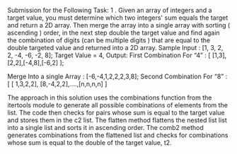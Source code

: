 Submission for the Following Task:
1 . Given an array of integers and a target value, you must determine which two integers' sum
equals the target and return a 2D array. Then merge the array into a single array with sorting (
ascending ) order, in the next step double the target value and find again the combination of
digits (can be multiple digits ) that are equal to the double targeted value and returned into a 2D
array.
Sample Input : [1, 3, 2, 2, -4, -6, -2, 8];
Target Value = 4,
Output: First Combination For “4” : [ [1,3],[2,2],[-4,8],[-6,2] ];

Merge Into a single Array : [-6,-4,1,2,2,2,3,8];
Second Combination For “8” : [ [ 1,3,2,2], [8,-4,2,2],....,[n,n,n,n] ]

The approach in this solution uses the combinations function from the itertools module to generate all possible combinations of elements from the list. 
The code then checks for pairs whose sum is equal to the target value and stores them in the c2 list.
The flatten method flattens the nested list list into a single list and sorts it in ascending order.
The comb2 method generates combinations from the flattened list and checks for combinations whose sum is equal to the double of the target value, t2.
